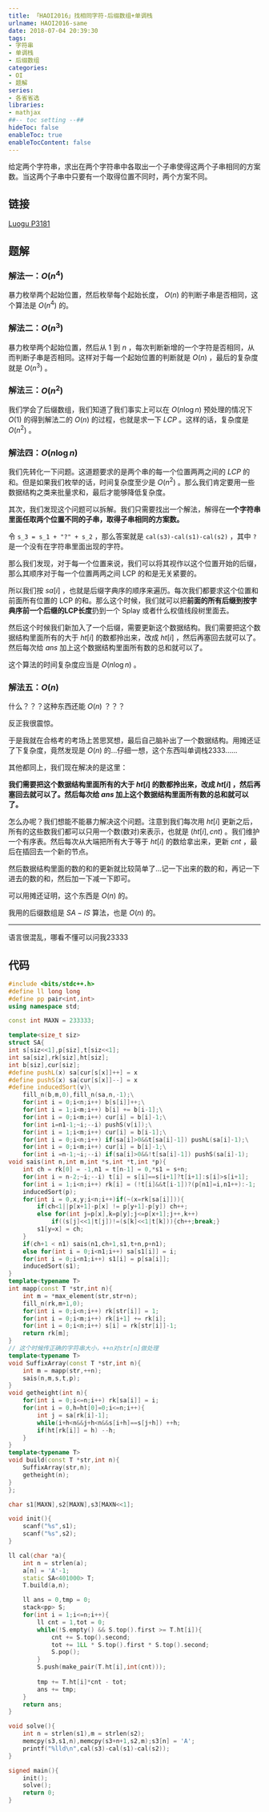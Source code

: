 ```yaml
---
title: 「HAOI2016」找相同字符-后缀数组+单调栈
urlname: HAOI2016-same
date: 2018-07-04 20:39:30
tags:
- 字符串
- 单调栈
- 后缀数组
categories: 
- OI
- 题解
series:
- 各省省选
libraries:
- mathjax 
##-- toc setting --##
hideToc: false
enableToc: true
enableTocContent: false
---
```


给定两个字符串，求出在两个字符串中各取出一个子串使得这两个子串相同的方案数。当这两个子串中只要有一个取得位置不同时，两个方案不同。

<!--more-->

## 链接

[Luogu P3181](https://www.luogu.org/problemnew/show/P3181)

## 题解

### 解法一：$O(n^4)$

暴力枚举两个起始位置，然后枚举每个起始长度， $O(n)$ 的判断子串是否相同，这个算法是 $O(n^4)$ 的。

### 解法二：$O(n^3)$

暴力枚举两个起始位置，然后从 $1$ 到 $n$ ，每次判断新增的一个字符是否相同，从而判断子串是否相同。这样对于每一个起始位置的判断就是 $O(n)$ ，最后的复杂度就是 $O(n^3)$ 。

### 解法三：$O(n^2)$

我们学会了后缀数组，我们知道了我们事实上可以在 $O(n\log n)$ 预处理的情况下 $O(1)$ 的得到解法二的 $O(n)$ 的过程，也就是求一下 $LCP$ 。这样的话，复杂度是 $O(n^2)$ 。

### 解法四：$O(n \log n)$

我们先转化一下问题。这道题要求的是两个串的每一个位置两两之间的 $LCP$ 的和。但是如果我们枚举的话，时间复杂度至少是 $O(n^2)$ 。那么我们肯定要用一些数据结构之类来批量求和，最后才能够降低复杂度。

其次，我们发现这个问题可以拆解。我们只需要找出一个解法，解得在**一个字符串里面任取两个位置不同的子串，取得子串相同的方案数。**

令 `s_3 = s_1 + "?" + s_2` ，那么答案就是 `cal(s3)-cal(s1)-cal(s2)` ，其中 `?` 是一个没有在字符串里面出现的字符。

那么我们发现，对于每一个位置来说，我们可以将其视作以这个位置开始的后缀，那么其顺序对于每一个位置两两之间 LCP 的和是无关紧要的。

所以我们按 $sa[i]$ ，也就是后缀字典序的顺序来遍历。每次我们都要求这个位置和前面所有位置的 LCP 的和。那么这个时候，我们就可以把**前面的所有后缀到按字典序前一个后缀的LCP长度**扔到一个 Splay 或者什么权值线段树里面去。

然后这个时候我们新加入了一个后缀，需要更新这个数据结构。我们需要把这个数据结构里面所有的大于 $ht[i]$ 的数都拎出来，改成 $ht[i]$ ，然后再塞回去就可以了。然后每次给 $ans$ 加上这个数据结构里面所有数的总和就可以了。

这个算法的时间复杂度应当是 $O(n \log n)$ 。

### 解法五：$O(n)$

什么？？？这种东西还能 $O(n)$ ？？？

反正我很震惊。

于是我就在合格考的考场上苦思冥想，最后自己脑补出了一个数据结构。用摊还证了下复杂度，竟然发现是 $O(n)$ 的...仔细一想，这个东西叫单调栈2333......

其他都同上，我们现在解决的是这里：

**我们需要把这个数据结构里面所有的大于 $ht[i]$ 的数都拎出来，改成 $ht[i]$ ，然后再塞回去就可以了。然后每次给 $ans$ 加上这个数据结构里面所有数的总和就可以了。**

怎么办呢？我们想能不能暴力解决这个问题。注意到我们每次用 $ht[i]$ 更新之后，所有的这些数我们都可以只用一个数(数对)来表示，也就是 $(ht[i],cnt)$ 。我们维护一个有序表。然后每次从大端把所有大于等于 $ht[i]$ 的数给拿出来，更新 $cnt$ ，最后在插回去一个新的节点。

然后数据结构里面的数的和的更新就比较简单了...记一下出来的数的和，再记一下进去的数的和，然后加一下减一下即可。

可以用摊还证明，这个东西是 $O(n)$ 的。

我用的后缀数组是 $SA-IS$ 算法，也是 $O(n)$ 的。

- - -

语言很混乱，哪看不懂可以问我23333

## 代码


```cpp
#include <bits/stdc++.h>
#define ll long long
#define pp pair<int,int>
using namespace std;

const int MAXN = 233333;

template<size_t siz>
struct SA{
int s[siz<<1],p[siz],t[siz<<1];
int sa[siz],rk[siz],ht[siz];
int b[siz],cur[siz];
#define pushL(x) sa[cur[s[x]]++] = x
#define pushS(x) sa[cur[s[x]]--] = x
#define inducedSort(v)\
    fill_n(b,m,0),fill_n(sa,n,-1);\
    for(int i = 0;i<n;i++) b[s[i]]++;\
    for(int i = 1;i<m;i++) b[i] += b[i-1];\
    for(int i = 0;i<m;i++) cur[i] = b[i]-1;\
    for(int i=n1-1;~i;--i) pushS(v[i]);\
    for(int i = 1;i<m;i++) cur[i] = b[i-1];\
    for(int i = 0;i<n;i++) if(sa[i]>0&&t[sa[i]-1]) pushL(sa[i]-1);\
    for(int i = 0;i<m;i++) cur[i] = b[i]-1;\
    for(int i =n-1;~i;--i) if(sa[i]>0&&!t[sa[i]-1]) pushS(sa[i]-1);
void sais(int n,int m,int *s,int *t,int *p){
    int ch = rk[0] = -1,n1 = t[n-1] = 0,*s1 = s+n;
    for(int i = n-2;~i;--i) t[i] = s[i]==s[i+1]?t[i+1]:s[i]>s[i+1];
    for(int i = 1;i<n;i++) rk[i] = (!t[i]&&t[i-1])?(p[n1]=i,n1++):-1;
    inducedSort(p);
    for(int i = 0,x,y;i<n;i++)if(~(x=rk[sa[i]])){
        if(ch<1||p[x+1]-p[x] != p[y+1]-p[y]) ch++;
        else for(int j=p[x],k=p[y];j<=p[x+1];j++,k++)
            if((s[j]<<1|t[j])!=(s[k]<<1|t[k])){ch++;break;}
        s1[y=x] = ch;
    }
    if(ch+1 < n1) sais(n1,ch+1,s1,t+n,p+n1);
    else for(int i = 0;i<n1;i++) sa[s1[i]] = i;
    for(int i = 0;i<n1;i++) s1[i] = p[sa[i]];
    inducedSort(s1);
}
template<typename T>
int mapp(const T *str,int n){
    int m = *max_element(str,str+n);
    fill_n(rk,m+1,0);
    for(int i = 0;i<n;i++) rk[str[i]] = 1;
    for(int i = 0;i<m;i++) rk[i+1] += rk[i];
    for(int i = 0;i<n;i++) s[i] = rk[str[i]]-1;
    return rk[m];
}
// 这个时候传正确的字符串大小，++n对str[n]做处理
template<typename T>
void SuffixArray(const T *str,int n){
    int m = mapp(str,++n);
    sais(n,m,s,t,p);
}
void getheight(int n){
    for(int i = 0;i<=n;i++) rk[sa[i]] = i;
    for(int i = 0,h=ht[0]=0;i<=n;i++){
        int j = sa[rk[i]-1];
        while(i+h<n&&j+h<n&&s[i+h]==s[j+h]) ++h;
        if(ht[rk[i]] = h) --h;
    } 
}
template<typename T>
void build(const T *str,int n){
    SuffixArray(str,n);
    getheight(n);
}
};

char s1[MAXN],s2[MAXN],s3[MAXN<<1];

void init(){
    scanf("%s",s1);
    scanf("%s",s2);
}

ll cal(char *a){
    int n = strlen(a);
    a[n] = 'A'-1;
    static SA<401000> T;
    T.build(a,n);

    ll ans = 0,tmp = 0;
    stack<pp> S;
    for(int i = 1;i<=n;i++){
        ll cnt = 1,tot = 0;
        while(!S.empty() && S.top().first >= T.ht[i]){
            cnt += S.top().second;
            tot += 1LL * S.top().first * S.top().second;
            S.pop();
        }
        S.push(make_pair(T.ht[i],int(cnt)));
        
        tmp += T.ht[i]*cnt - tot;
        ans += tmp;
    }
    return ans;
}

void solve(){
    int n = strlen(s1),m = strlen(s2);
    memcpy(s3,s1,n),memcpy(s3+n+1,s2,m);s3[n] = 'A';
    printf("%lld\n",cal(s3)-cal(s1)-cal(s2));
}

signed main(){
    init();
    solve();
    return 0;
}
```

